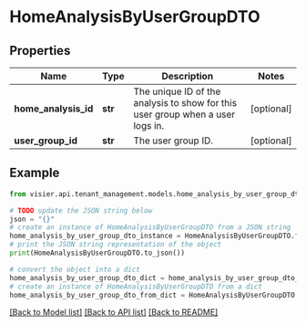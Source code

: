 # HomeAnalysisByUserGroupDTO


## Properties

Name | Type | Description | Notes
------------ | ------------- | ------------- | -------------
**home_analysis_id** | **str** | The unique ID of the analysis to show for this user group when a user logs in. | [optional] 
**user_group_id** | **str** | The user group ID. | [optional] 

## Example

```python
from visier.api.tenant_management.models.home_analysis_by_user_group_dto import HomeAnalysisByUserGroupDTO

# TODO update the JSON string below
json = "{}"
# create an instance of HomeAnalysisByUserGroupDTO from a JSON string
home_analysis_by_user_group_dto_instance = HomeAnalysisByUserGroupDTO.from_json(json)
# print the JSON string representation of the object
print(HomeAnalysisByUserGroupDTO.to_json())

# convert the object into a dict
home_analysis_by_user_group_dto_dict = home_analysis_by_user_group_dto_instance.to_dict()
# create an instance of HomeAnalysisByUserGroupDTO from a dict
home_analysis_by_user_group_dto_from_dict = HomeAnalysisByUserGroupDTO.from_dict(home_analysis_by_user_group_dto_dict)
```
[[Back to Model list]](../README.md#documentation-for-models) [[Back to API list]](../README.md#documentation-for-api-endpoints) [[Back to README]](../README.md)


